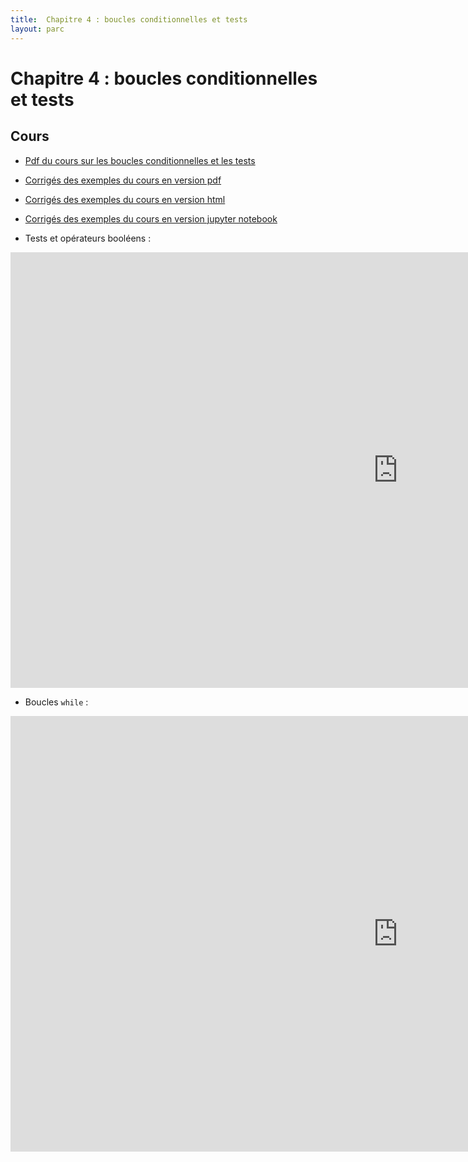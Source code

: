 ```yaml
---
title:  Chapitre 4 : boucles conditionnelles et tests
layout: parc
---
```




# Chapitre 4 : boucles conditionnelles et tests

## Cours

* [Pdf du cours sur les boucles conditionnelles et les tests]()
* [Corrigés des exemples du cours en version pdf](chapitre4/TestBouclesConditionnelles-Correction.pdf)
* [Corrigés des exemples du cours en version html](chapitre4/TestBouclesConditionnelles-Correction.html)
* [Corrigés des exemples du cours en version jupyter notebook](https://mybinder.org/v2/gh/parc-nsi/premiere-nsi/master?filepath=chapitre4/TestBouclesConditionnelles-Correction.ipynb)


* Tests et opérateurs booléens :

<iframe width="1239" height="697" src="https://www.youtube.com/embed/0JXc48GXZrU?list=PL2CXLryTKuwwhivE1UO4Jg5DhU-ALAoXc" frameborder="0" allow="accelerometer; autoplay; clipboard-write; encrypted-media; gyroscope; picture-in-picture" allowfullscreen></iframe>


* Boucles `while` :

<iframe width="1239" height="697" src="https://www.youtube.com/embed/gUZFAeM3VCc?list=PL2CXLryTKuwwhivE1UO4Jg5DhU-ALAoXc" frameborder="0" allow="accelerometer; autoplay; clipboard-write; encrypted-media; gyroscope; picture-in-picture" allowfullscreen></iframe>

